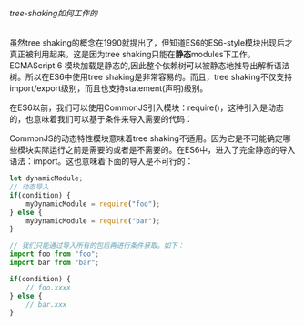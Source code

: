 



###### tree-shaking如何工作的
虽然tree shaking的概念在1990就提出了，但知道ES6的ES6-style模块出现后才真正被利用起来。这是因为tree shaking只能在**静态**modules下工作。ECMAScript 6 模块加载是静态的,因此整个依赖树可以被静态地推导出解析语法树。所以在ES6中使用tree shaking是非常容易的。而且，tree shaking不仅支持import/export级别，而且也支持statement(声明)级别。

在ES6以前，我们可以使用CommonJS引入模块：require()，这种引入是动态的，也意味着我们可以基于条件来导入需要的代码：

CommonJS的动态特性模块意味着tree shaking不适用。因为它是不可能确定哪些模块实际运行之前是需要的或者是不需要的。在ES6中，进入了完全静态的导入语法：import。这也意味着下面的导入是不可行的：

```javascript
let dynamicModule;
// 动态导入
if(condition) {
    myDynamicModule = require("foo");
} else {
    myDynamicModule = require("bar");
}

// 我们只能通过导入所有的包后再进行条件获取。如下：
import foo from "foo";
import bar from "bar";

if(condition) {
    // foo.xxxx
} else {
    // bar.xxx
}
```





